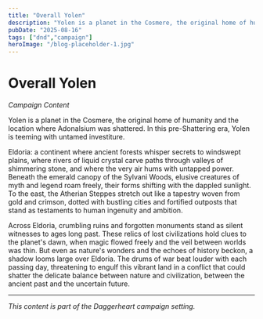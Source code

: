 ```yaml
---
title: "Overall Yolen"
description: "Yolen is a planet in the Cosmere, the original home of humanity and the location where Adonalsium was shattered."
pubDate: "2025-08-16"
tags: ["dnd","campaign"]
heroImage: "/blog-placeholder-1.jpg"
---
```



# Overall Yolen
*Campaign Content*

Yolen is a planet in the Cosmere, the original home of humanity and the location where Adonalsium was shattered. In this pre-Shattering era, Yolen is teeming with untamed investiture.

Eldoria: a continent where ancient forests whisper secrets to windswept plains, where rivers of liquid crystal carve paths through valleys of shimmering stone, and where the very air hums with untapped power. Beneath the emerald canopy of the Sylvani Woods, elusive creatures of myth and legend roam freely, their forms shifting with the dappled sunlight. To the east, the Atherian Steppes stretch out like a tapestry woven from gold and crimson, dotted with bustling cities and fortified outposts that stand as testaments to human ingenuity and ambition.

Across Eldoria, crumbling ruins and forgotten monuments stand as silent witnesses to ages long past. These relics of lost civilizations hold clues to the planet's dawn, when magic flowed freely and the veil between worlds was thin. But even as nature's wonders and the echoes of history beckon, a shadow looms large over Eldoria. The drums of war beat louder with each passing day, threatening to engulf this vibrant land in a conflict that could shatter the delicate balance between nature and civilization, between the ancient past and the uncertain future.

---

*This content is part of the Daggerheart campaign setting.*